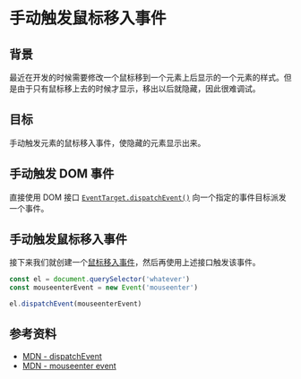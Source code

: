 # 手动触发鼠标移入事件

## 背景

最近在开发的时候需要修改一个鼠标移到一个元素上后显示的一个元素的样式。但是由于只有鼠标移上去的时候才显示，移出以后就隐藏，因此很难调试。

## 目标

手动触发元素的鼠标移入事件，使隐藏的元素显示出来。

## 手动触发 DOM 事件

直接使用 DOM 接口 [`EventTarget.dispatchEvent()`][MDN - dispatchEvent] 向一个指定的事件目标派发一个事件。

## 手动触发鼠标移入事件

接下来我们就创建一个[鼠标移入事件][MDN - mouseenter event]，然后再使用上述接口触发该事件。

```javascript
const el = document.querySelector('whatever')
const mouseenterEvent = new Event('mouseenter')

el.dispatchEvent(mouseenterEvent)
```

## 参考资料

- [MDN - dispatchEvent][MDN - dispatchEvent]
- [MDN - mouseenter event][MDN - mouseenter event]

[MDN - dispatchEvent]: https://developer.mozilla.org/en-US/docs/Web/API/EventTarget/dispatchEvent
[MDN - mouseenter event]: https://developer.mozilla.org/en-US/docs/Web/API/Element/mouseenter_event
